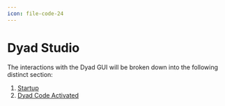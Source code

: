 ```yaml
---
icon: file-code-24
---
```


# Dyad Studio

The interactions with the Dyad GUI will be broken down into the following distinct section:

1. [Startup](./STARTUP.md)
2. [Dyad Code Activated](./ACTIVE.md)
